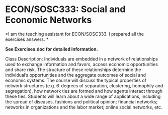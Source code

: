 # ECON/SOSC333: Social and Economic Networks
*I am the teaching assistant for ECON/SOSC333. I prepared all the exercises answers. *

**See Exercises.doc for detailed information.**

	
Class Description: Individuals are embedded in a network of relationships used to exchange information and favors, access economic opportunities and share risk. The structure of these relationships determine the individual’s opportunities and the aggregate outcomes of social and economic systems. The course will discuss the typical properties of network structures (e.g. 6-degrees of separation, clustering, homophily and segregation), how network ties are formed and how agents interact through these ties. Students will learn about a wide range of applications, including the spread of diseases, fashions and political opinion; financial networks; networks in organizations and the labor market; online social networks, etc. 
